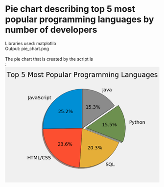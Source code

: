 # Pie chart describing top 5 most popular programming languages by number of developers

Libraries used: matplotlib<br />
Output: pie_chart.png<br />
<br />
The pie chart that is created by the script is <br />:
![Pie Chart Depicted](https://github.com/tebbythomas/Data_Visualization_Projects/blob/master/Pie_Charts/pie_chart.png)

